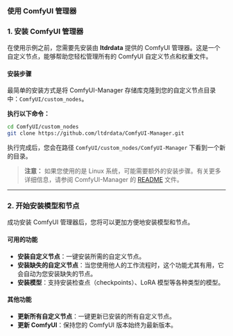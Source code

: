 ### 使用 ComfyUI 管理器

### 1. 安装 ComfyUI 管理器

在使用示例之前，您需要先安装由 **ltdrdata** 提供的 ComfyUI 管理器。这是一个自定义节点，能够帮助您轻松管理所有的 ComfyUI 自定义节点和权重文件。

#### **安装步骤**

最简单的安装方式是将 ComfyUI-Manager 存储库克隆到您的自定义节点目录中：`ComfyUI/custom_nodes`。

**执行以下命令：**
```bash
cd ComfyUI/custom_nodes
git clone https://github.com/ltdrdata/ComfyUI-Manager.git
```
执行完成后，您会在路径 `ComfyUI/custom_nodes/ComfyUI-Manager` 下看到一个新的目录。

> **注意：** 如果您使用的是 Linux 系统，可能需要额外的安装步骤。有关更多详细信息，请参阅 ComfyUI-Manager 的 [README](https://github.com/ltdrdata/ComfyUI-Manager) 文件。

---

### 2. 开始安装模型和节点

成功安装 ComfyUI 管理器后，您将可以更加方便地安装模型和节点。

#### **可用的功能**
- **安装自定义节点**：一键安装所需的自定义节点。
- **安装缺失的自定义节点**：当您使用他人的工作流程时，这个功能尤其有用，它会自动为您安装缺失的节点。
- **安装模型**：支持安装检查点（checkpoints）、LoRA 模型等各种类型的模型。

#### **其他功能**
- **更新所有自定义节点**：一键更新已安装的所有自定义节点。
- **更新 ComfyUI**：保持您的 ComfyUI 版本始终为最新版本。

